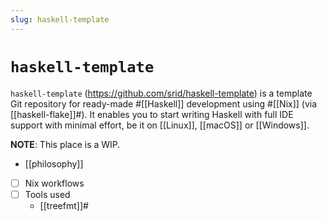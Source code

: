 ```yaml
---
slug: haskell-template
---
```


# `haskell-template`

`haskell-template` (<https://github.com/srid/haskell-template>) is a template Git repository for ready-made #[[Haskell]] development using #[[Nix]] (via [[haskell-flake]]#). It enables you to start writing Haskell with full IDE support with minimal effort, be it on [[Linux]], [[macOS]] or [[Windows]].

**NOTE**: This place is a WIP. 

- [[philosophy]]
- [ ] Nix workflows
- [ ] Tools used
  - [[treefmt]]#